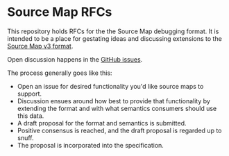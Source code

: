 # Source Map RFCs

This repository holds RFCs for the the Source Map debugging format. It is
intended to be a place for gestating ideas and discussing extensions to the
[Source Map v3 format][spec].

Open discussion happens in the [GitHub issues][issues].

The process generally goes like this:

* Open an issue for desired functionality you'd like source maps to support.
* Discussion ensues around how best to provide that functionality by extending
  the format and with what semantics consumers should use this data.
* A draft proposal for the format and semantics is submitted.
* Positive consensus is reached, and the draft proposal is regarded up to snuff.
* The proposal is incorporated into the specification.

[spec]: https://docs.google.com/document/d/1U1RGAehQwRypUTovF1KRlpiOFze0b-_2gc6fAH0KY0k/edit?pli=1#
[issues]: https://github.com/source-map/source-map-rfc/issues
